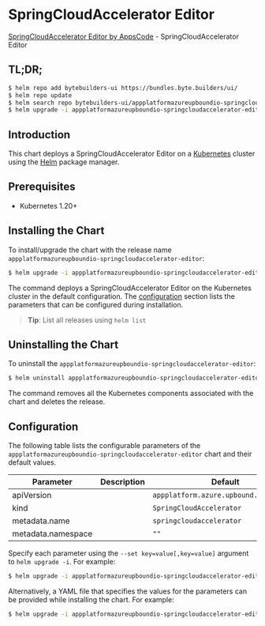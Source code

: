 # SpringCloudAccelerator Editor

[SpringCloudAccelerator Editor by AppsCode](https://byte.builders) - SpringCloudAccelerator Editor

## TL;DR;

```bash
$ helm repo add bytebuilders-ui https://bundles.byte.builders/ui/
$ helm repo update
$ helm search repo bytebuilders-ui/appplatformazureupboundio-springcloudaccelerator-editor --version=v0.4.18
$ helm upgrade -i appplatformazureupboundio-springcloudaccelerator-editor bytebuilders-ui/appplatformazureupboundio-springcloudaccelerator-editor -n default --create-namespace --version=v0.4.18
```

## Introduction

This chart deploys a SpringCloudAccelerator Editor on a [Kubernetes](http://kubernetes.io) cluster using the [Helm](https://helm.sh) package manager.

## Prerequisites

- Kubernetes 1.20+

## Installing the Chart

To install/upgrade the chart with the release name `appplatformazureupboundio-springcloudaccelerator-editor`:

```bash
$ helm upgrade -i appplatformazureupboundio-springcloudaccelerator-editor bytebuilders-ui/appplatformazureupboundio-springcloudaccelerator-editor -n default --create-namespace --version=v0.4.18
```

The command deploys a SpringCloudAccelerator Editor on the Kubernetes cluster in the default configuration. The [configuration](#configuration) section lists the parameters that can be configured during installation.

> **Tip**: List all releases using `helm list`

## Uninstalling the Chart

To uninstall the `appplatformazureupboundio-springcloudaccelerator-editor`:

```bash
$ helm uninstall appplatformazureupboundio-springcloudaccelerator-editor -n default
```

The command removes all the Kubernetes components associated with the chart and deletes the release.

## Configuration

The following table lists the configurable parameters of the `appplatformazureupboundio-springcloudaccelerator-editor` chart and their default values.

|     Parameter      | Description |                      Default                      |
|--------------------|-------------|---------------------------------------------------|
| apiVersion         |             | <code>appplatform.azure.upbound.io/v1beta1</code> |
| kind               |             | <code>SpringCloudAccelerator</code>               |
| metadata.name      |             | <code>springcloudaccelerator</code>               |
| metadata.namespace |             | <code>""</code>                                   |


Specify each parameter using the `--set key=value[,key=value]` argument to `helm upgrade -i`. For example:

```bash
$ helm upgrade -i appplatformazureupboundio-springcloudaccelerator-editor bytebuilders-ui/appplatformazureupboundio-springcloudaccelerator-editor -n default --create-namespace --version=v0.4.18 --set apiVersion=appplatform.azure.upbound.io/v1beta1
```

Alternatively, a YAML file that specifies the values for the parameters can be provided while
installing the chart. For example:

```bash
$ helm upgrade -i appplatformazureupboundio-springcloudaccelerator-editor bytebuilders-ui/appplatformazureupboundio-springcloudaccelerator-editor -n default --create-namespace --version=v0.4.18 --values values.yaml
```
